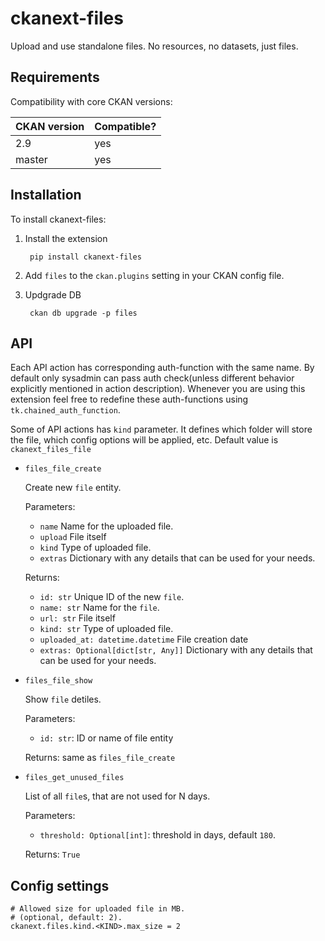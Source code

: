 # ckanext-files

Upload and use standalone files. No resources, no datasets, just files.


## Requirements


Compatibility with core CKAN versions:

| CKAN version | Compatible? |
|--------------|-------------|
| 2.9          | yes         |
| master       | yes         |

## Installation

To install ckanext-files:

1. Install the extension

		pip install ckanext-files

1. Add `files` to the `ckan.plugins` setting in your CKAN
   config file.

1. Updgrade DB

		ckan db upgrade -p files

## API

Each API action has corresponding auth-function with the same name. By default
only sysadmin can pass auth check(unless different behavior explicitly
mentioned in action description). Whenever you are using this extension feel
free to redefine these auth-functions using `tk.chained_auth_function`.

Some of API actions has `kind` parameter. It defines which folder will store
the file, which config options will be applied, etc. Default value is
`ckanext_files_file`

* `files_file_create`

  Create new `file` entity.

  Parameters:
  * `name` Name for the uploaded file.
  * `upload` File itself
  * `kind` Type of uploaded file.
  * `extras` Dictionary with any details that can be used for your needs.

  Returns:
  * `id: str` Unique ID of the new `file`.
  * `name: str` Name for the `file`.
  * `url: str` File itself
  * `kind: str` Type of uploaded file.
  * `uploaded_at: datetime.datetime` File creation date
  * `extras: Optional[dict[str, Any]]` Dictionary with any details that can be used for your needs.

* `files_file_show`

  Show `file` detiles.

  Parameters:
  * `id: str`: ID or name of file entity

  Returns: same as `files_file_create`

* `files_get_unused_files`

  List of all `file`s, that are not used for N days.

  Parameters:
  * `threshold: Optional[int]`: threshold in days, default `180`.

  Returns: `True`

## Config settings

	# Allowed size for uploaded file in MB.
	# (optional, default: 2).
	ckanext.files.kind.<KIND>.max_size = 2
